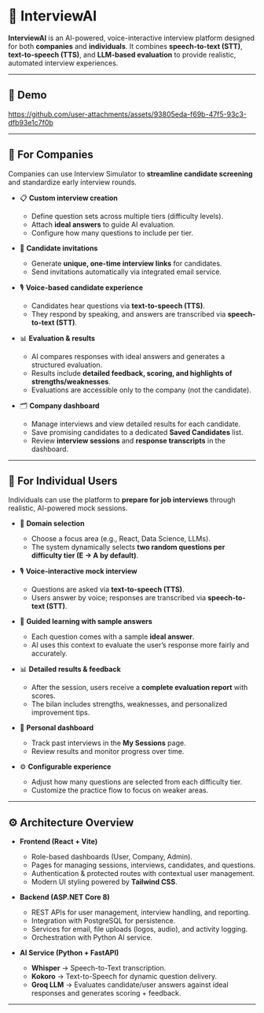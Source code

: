 # 🎤 InterviewAI

**InterviewAI** is an AI-powered, voice-interactive interview platform designed for both **companies** and **individuals**. It combines **speech-to-text (STT)**, **text-to-speech (TTS)**, and **LLM-based evaluation** to provide realistic, automated interview experiences.

---

## 🎥 Demo

https://github.com/user-attachments/assets/93805eda-f69b-47f5-93c3-dfb93e1c7f0b

---

## 🏢 For Companies

Companies can use Interview Simulator to **streamline candidate screening** and standardize early interview rounds.  

- 📋 **Custom interview creation**  
  - Define question sets across multiple tiers (difficulty levels).  
  - Attach **ideal answers** to guide AI evaluation.  
  - Configure how many questions to include per tier.  

- 🔗 **Candidate invitations**  
  - Generate **unique, one-time interview links** for candidates.  
  - Send invitations automatically via integrated email service.  

- 🎙️ **Voice-based candidate experience**  
  - Candidates hear questions via **text-to-speech (TTS)**.  
  - They respond by speaking, and answers are transcribed via **speech-to-text (STT)**.  

- 📊 **Evaluation & results**  
  - AI compares responses with ideal answers and generates a structured evaluation.  
  - Results include **detailed feedback, scoring, and highlights of strengths/weaknesses**.  
  - Evaluations are accessible only to the company (not the candidate).  

- 🗂️ **Company dashboard**  
  - Manage interviews and view detailed results for each candidate.  
  - Save promising candidates to a dedicated **Saved Candidates** list.  
  - Review **interview sessions** and **response transcripts** in the dashboard.  


---

## 👤 For Individual Users

Individuals can use the platform to **prepare for job interviews** through realistic, AI-powered mock sessions.  

- 🎯 **Domain selection**  
  - Choose a focus area (e.g., React, Data Science, LLMs).  
  - The system dynamically selects **two random questions per difficulty tier (E → A by default)**.  

- 🎙️ **Voice-interactive mock interview**  
  - Questions are asked via **text-to-speech (TTS)**.  
  - Users answer by voice; responses are transcribed via **speech-to-text (STT)**.  

- 📖 **Guided learning with sample answers**  
  - Each question comes with a sample **ideal answer**.  
  - AI uses this context to evaluate the user’s response more fairly and accurately.  

- 📊 **Detailed results & feedback**  
  - After the session, users receive a **complete evaluation report** with scores.  
  - The bilan includes strengths, weaknesses, and personalized improvement tips.  

- 📁 **Personal dashboard**  
  - Track past interviews in the **My Sessions** page.  
  - Review results and monitor progress over time.  

- ⚙️ **Configurable experience**  
  - Adjust how many questions are selected from each difficulty tier.  
  - Customize the practice flow to focus on weaker areas.  

---


## ⚙️ Architecture Overview

- **Frontend (React + Vite)**  
  - Role-based dashboards (User, Company, Admin).  
  - Pages for managing sessions, interviews, candidates, and questions.  
  - Authentication & protected routes with contextual user management.
  - Modern UI styling powered by **Tailwind CSS**.

- **Backend (ASP.NET Core 8)**  
  - REST APIs for user management, interview handling, and reporting.  
  - Integration with PostgreSQL for persistence.  
  - Services for email, file uploads (logos, audio), and activity logging.  
  - Orchestration with Python AI service.  

- **AI Service (Python + FastAPI)**  
  - **Whisper** → Speech-to-Text transcription.  
  - **Kokoro** → Text-to-Speech for dynamic question delivery.  
  - **Groq LLM** → Evaluates candidate/user answers against ideal responses and generates scoring + feedback.  

---
